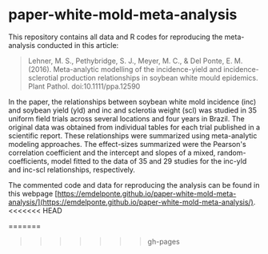# paper-white-mold-meta-analysis

This repository contains all data and R codes for reproducing the meta-analysis conducted in this article: 

> Lehner, M. S., Pethybridge, S. J., Meyer, M. C., & Del Ponte, E. M. (2016). Meta-analytic modelling of the incidence-yield and incidence-sclerotial production relationships in soybean white mould epidemics. Plant Pathol. doi:10.1111/ppa.12590

In the paper, the relationships between soybean white mold incidence (inc) and soybean yield (yld) and inc and sclerotia weight (scl) was studied in 35 uniform field trials across several locations and four years in Brazil. The original data was obtained from individual tables for each trial published in a scientific report. These relationships were summarized using meta-analytic modeling approaches. The effect-sizes summarized were the Pearson's correlation coefficient and the intercept and slopes of a mixed, random-coefficients, model fitted to the data of 35 and 29 studies for the inc-yld and inc-scl relationships, respectively. 

The commented code and data for reproducing the analysis can be found in this webpage [https://emdelponte.github.io/paper-white-mold-meta-analysis/](https://emdelponte.github.io/paper-white-mold-meta-analysis/). 
<<<<<<< HEAD

=======
>>>>>>> gh-pages

